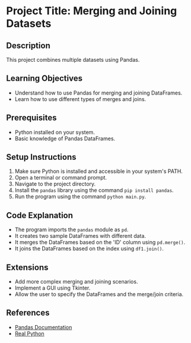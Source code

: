# Project Title: Merging and Joining Datasets

## Description
This project combines multiple datasets using Pandas.

## Learning Objectives
- Understand how to use Pandas for merging and joining DataFrames.
- Learn how to use different types of merges and joins.

## Prerequisites
- Python installed on your system.
- Basic knowledge of Pandas DataFrames.

## Setup Instructions
1.  Make sure Python is installed and accessible in your system's PATH.
2.  Open a terminal or command prompt.
3.  Navigate to the project directory.
4.  Install the `pandas` library using the command `pip install pandas`.
5.  Run the program using the command `python main.py`.

## Code Explanation
- The program imports the `pandas` module as `pd`.
- It creates two sample DataFrames with different data.
- It merges the DataFrames based on the 'ID' column using `pd.merge()`.
- It joins the DataFrames based on the index using `df1.join()`.

## Extensions
- Add more complex merging and joining scenarios.
- Implement a GUI using Tkinter.
- Allow the user to specify the DataFrames and the merge/join criteria.

## References
- [Pandas Documentation](https://pandas.pydata.org/docs/)
- [Real Python](https://realpython.com/)
